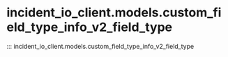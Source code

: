 # incident_io_client.models.custom_field_type_info_v2_field_type

::: incident_io_client.models.custom_field_type_info_v2_field_type
